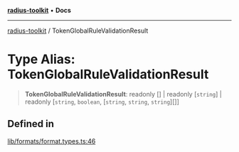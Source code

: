 [**radius-toolkit**](../README.md) • **Docs**

***

[radius-toolkit](../globals.md) / TokenGlobalRuleValidationResult

# Type Alias: TokenGlobalRuleValidationResult

> **TokenGlobalRuleValidationResult**: readonly [] \| readonly [`string`] \| readonly [`string`, `boolean`, [`string`, `string`, `string`][]]

## Defined in

[lib/formats/format.types.ts:46](https://github.com/rangle/radius-token-tango/blob/5b6e6f5adbda55f8c41a4c8308d1d8885a9b9a2f/packages/radius-toolkit/src/lib/formats/format.types.ts#L46)
